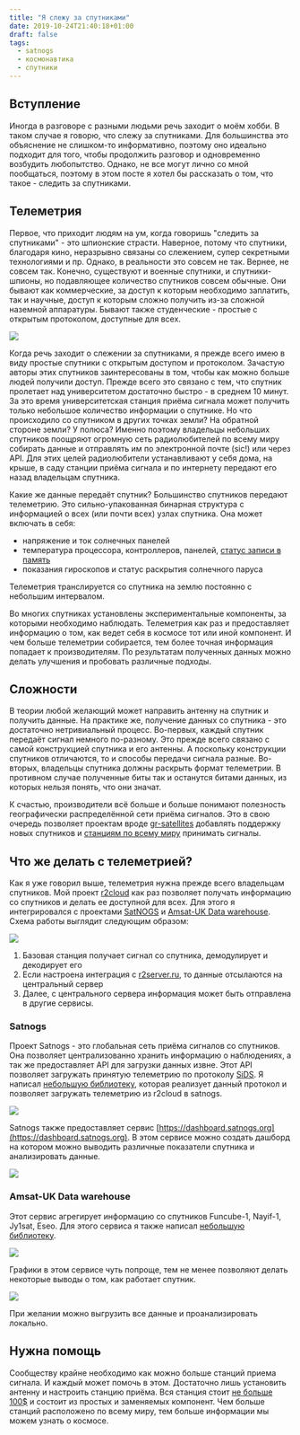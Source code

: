 ```yaml
---
title: "Я слежу за спутниками"
date: 2019-10-24T21:40:18+01:00
draft: false
tags:
  - satnogs
  - космонавтика
  - спутники
---
```


## Вступление

Иногда в разговоре с разными людьми речь заходит о моём хобби. В таком случае я говорю, что слежу за спутниками. Для большинства это объяснение не слишком-то информативно, поэтому оно идеально подходит для того, чтобы продолжить разговор и одновременно возбудить любопытство. Однако, не все могут лично со мной пообщаться, поэтому в этом посте я хотел бы рассказать о том, что такое - следить за спутниками. 

## Телеметрия

Первое, что приходит людям на ум, когда говоришь "следить за спутниками" - это шпионские страсти. Наверное, потому что спутники, благодаря кино, неразрывно связаны со слежением, супер секретными технологиями и пр. Однако, в реальности это совсем не так. Вернее, не совсем так. Конечно, существуют и военные спутники, и спутники-шпионы, но подавляющее количество спутников совсем обычные. Они бывают как коммерческие, за доступ к которым необходимо заплатить, так и научные, доступ к которым сложно получить из-за сложной наземной аппаратуры. Бывают также студенческие - простые с открытым протоколом, доступные для всех.

![](img/telemetry.png)

Когда речь заходит о слежении за спутниками, я прежде всего имею в виду простые спутники с открытым доступом и протоколом. Зачастую авторы этих спутников заинтересованы в том, чтобы как можно больше людей получили доступ. Прежде всего это связано с тем, что спутник пролетает над университетом достаточно быстро - в среднем 10 минут. За это время университетская станция приёма сигнала может получить только небольшое количество информации о спутнике. Но что происходило со спутником в других точках земли? На обратной стороне земли? У полюса? Именно поэтому владельцы небольших спутников поощряют огромную сеть радиолюбителей по всему миру собирать данные и отправлять им по электронной почте (sic!) или через API. Для этих целей радиолюбители устанавливают у себя дома, на крыше, в саду станции приёма сигнала и по интернету передают его назад владельцам спутника.

Какие же данные передаёт спутник? Большинство спутников передают телеметрию. Это сильно-упакованная бинарная структура с информацией о всех (или почти всех) узлах спутника. Она может включать в себя:

 * напряжение и ток солнечных панелей
 * температура процессора, контроллеров, панелей, [статус записи в память](https://github.com/dernasherbrezon/jradio/blob/master/src/main/java/ru/r2cloud/jradio/eseo/Type1.java#L124)
 * показания гироскопов и статус раскрытия солнечного паруса

Телеметрия транслируется со спутника на землю постоянно с небольшим интервалом.

Во многих спутниках установлены экспериментальные компоненты, за которыми необходимо наблюдать. Телеметрия как раз и предоставляет информацию о том, как ведет себя в космосе тот или иной компонент. И чем больше телеметрии собирается, тем более точная информация попадает к производителям. По результатам полученных данных можно делать улучшения и пробовать различные подходы. 

## Сложности

В теории любой желающий может направить антенну на спутник и получить данные. На практике же, получение данных со спутника - это достаточно нетривиальный процесс. Во-первых, каждый спутник передаёт сигнал немного по-разному. Это прежде всего связано с самой конструкцией спутника и его антенны. А поскольку конструкции спутников отличаются, то и способы передачи сигнала разные. Во-вторых, владельцы спутника должны раскрыть формат телеметрии. В противном случае полученные биты так и останутся битами данных, из которых нельзя понять, что они значат.

К счастью, производители всё больше и больше понимают полезность географически распределённой сети приёма сигналов. Это в свою очередь позволяет проектам вроде [gr-satellites](https://github.com/daniestevez/gr-satellites) добавлять поддержку новых спутников и [станциям по всему миру](https://satnogs.org) принимать сигналы.

## Что же делать с телеметрией?

Как я уже говорил выше, телеметрия нужна прежде всего владельцам спутников. Мой проект [r2cloud](https://github.com/dernasherbrezon/r2cloud) как раз позволяет получать информацию со спутников и делать ее доступной для всех. Для этого я интегрировался с проектами [SatNOGS](https://satnogs.org) и [Amsat-UK Data warehouse](http://data.amsat-uk.org/missions). Схема работы выглядит следующим образом:

![](img/diagram.png)

1. Базовая станция получает сигнал со спутника, демодулирует и декодирует его
2. Если настроена интеграция с [r2server.ru](https://r2server.ru), то данные отсылаются на центральный сервер
3. Далее, с центрального сервера информация может быть отправлена в другие сервисы.

### Satnogs

Проект Satnogs - это глобальная сеть приёма сигналов со спутников. Она позволяет централизованно хранить информацию о наблюдениях, а так же предоставляет API для загрузки данных извне. Этот API позволяет загружать принятую телеметрию по протоколу [SiDS](http://www.pe0sat.vgnet.nl/decoding/tlm-decoding-software/sids/). Я написал [небольшую библиотеку](https://github.com/dernasherbrezon/sids), которая реализует данный протокол и позволяет загружать телеметрию из r2cloud в satnogs.

![](img/satnogsTelemetryAPI.png)

Satnogs также предоставляет сервис [https://dashboard.satnogs.org](https://dashboard.satnogs.org). В этом сервисе можно создать дашборд на котором можно выводить различные показатели спутника и анализировать данные.

![](img/satnogsDashboard.png)


### Amsat-UK Data warehouse

Этот сервис агрегирует информацию со спутников Funcube-1, Nayif-1, Jy1sat, Eseo. Для этого сервиса я также написал [небольшую библиотеку](https://github.com/dernasherbrezon/fcdwClient).

![](img/fcdw.png)

Графики в этом сервисе чуть попроще, тем не менее позволяют делать некоторые выводы о том, как работает спутник.

![](img/fcdwGraphs.png)

При желании можно выгрузить все данные и проанализировать локально.

## Нужна помощь

Сообществу крайне необходимо как можно больше станций приема сигнала. И каждый может помочь в этом. Достаточно лишь установить антенну и настроить станцию приёма. Вся станция стоит [не больше 100$](https://github.com/dernasherbrezon/r2cloud/wiki/Bill-of-materials) и состоит из простых и заменяемых компонент. Чем больше станций расположено по всему миру, тем больше информации мы можем узнать о космосе.

